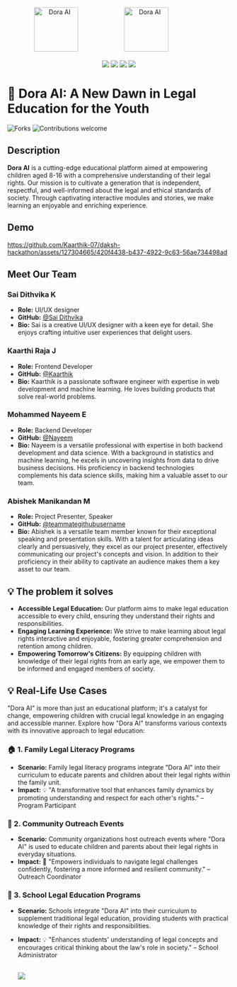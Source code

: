 <div align="center">
  <img src="https://github.com/images/modules/site/copilot/productivity-bg-head.png" width="100" alt="Dora AI" style="margin-right: 80px;" /> 
  <img src="https://github.com/Sai-Dithvika/Vashisht-Hackathon/assets/118179484/6c37f2f1-efcd-473c-ab39-2d656899eaaf" width="100" alt="Dora AI" style="margin-left: 20px; margin-right: 80px;" />
  <br />
  <br />
<img src="https://img.shields.io/badge/IIITDM-%23121011?style=for-the-badge&logoColor=%23ffffff&color=%23000000">
<img src="https://img.shields.io/badge/Vashisht-%23121011?style=for-the-badge&color=blue">
<img src="https://img.shields.io/badge/Google-%23121011?style=for-the-badge&logoColor=%23ffffff&color=%23000000">
<img src="https://img.shields.io/badge/github-%23121011.svg?style=for-the-badge&logo=github&color=black">  
</div>

# 🌈 Dora AI: A New Dawn in Legal Education for the Youth
![Forks](https://img.shields.io/badge/License-MIT-red.svg) ![Contributions welcome](https://img.shields.io/badge/contributions-welcome-brightgreen.svg)

## Description

**Dora AI** is a cutting-edge educational platform aimed at empowering children aged 8-16 with a comprehensive understanding of their legal rights. Our mission is to cultivate a generation that is independent, respectful, and well-informed about the legal and ethical standards of society. Through captivating interactive modules and stories, we make learning an enjoyable and enriching experience.
## Demo
https://github.com/Kaarthik-07/daksh-hackathon/assets/127304665/420f4438-b437-4922-9c63-56ae734498ad


## Meet Our Team

### Sai Dithvika K
- **Role:** UI/UX designer
- **GitHub:** [@Sai Dithvika](https://github.com/Sai-Dithvika)
- **Bio:** Sai is a creative UI/UX designer with a keen eye for detail. She enjoys crafting intuitive user experiences that delight users.
### Kaarthi Raja J
- **Role:** Frontend Developer
- **GitHub:** [@Kaarthik](https://github.com/Kaarthik-07)
- **Bio:** Kaarthik is a passionate software engineer with expertise in web development and machine learning. He loves building products that solve real-world problems.

### Mohammed Nayeem E
- **Role:** Backend Developer
- **GitHub:** [@Nayeem](https://github.com/MohammedNayeemE)
- **Bio:** Nayeem is a versatile professional with expertise in both backend development and data science. With a background in statistics and machine learning, he excels in uncovering insights from data to drive business decisions. His proficiency in backend technologies complements his data science skills, making him a valuable asset to our team.

### Abishek Manikandan M
- **Role:** Project Presenter, Speaker
- **GitHub:** [@teammategithubusername](https://github.com/teammategithubusername)
- **Bio:** Abishek is a versatile team member known for their exceptional speaking and presentation skills. With a talent for articulating ideas clearly and persuasively, they excel as our project presenter, effectively communicating our project's concepts and vision. In addition to their proficiency in their ability to captivate an audience makes them a key asset to our team.
## 💡 The problem it solves

- **Accessible Legal Education:** Our platform aims to make legal education accessible to every child, ensuring they understand their rights and responsibilities.
- **Engaging Learning Experience:** We strive to make learning about legal rights interactive and enjoyable, fostering greater comprehension and retention among children.
- **Empowering Tomorrow's Citizens:** By equipping children with knowledge of their legal rights from an early age, we empower them to be informed and engaged members of society.

## 💡 Real-Life Use Cases

"Dora AI" is more than just an educational platform; it's a catalyst for change, empowering children with crucial legal knowledge in an engaging and accessible manner. Explore how "Dora AI" transforms various contexts with its innovative approach to legal education:

### 🏠 1. Family Legal Literacy Programs
- **Scenario:** Family legal literacy programs integrate "Dora AI" into their curriculum to educate parents and children about their legal rights within the family unit.
- **Impact:** 💡 "A transformative tool that enhances family dynamics by promoting understanding and respect for each other's rights." – Program Participant

### 👫 2. Community Outreach Events
- **Scenario:** Community organizations host outreach events where "Dora AI" is used to educate children and parents about their legal rights in everyday situations.
- **Impact:** 🌱 "Empowers individuals to navigate legal challenges confidently, fostering a more informed and resilient community." – Outreach Coordinator

### 🏫 3. School Legal Education Programs
- **Scenario:** Schools integrate "Dora AI" into their curriculum to supplement traditional legal education, providing students with practical knowledge of their rights and responsibilities.
- **Impact:** 💡 "Enhances students' understanding of legal concepts and encourages critical thinking about the law's role in society." – School Administrator
  <br />
  <br />

  <a href="https://github.com/Sai-Dithvika/Vashisht-Hackathon/blob/main/notebook/FlowChart.md"><img src="https://github.com/t-aswath/mdeditor/assets/119417646/d9574fc2-aa05-4492-b23b-aa9f3e31c60d"></a>

